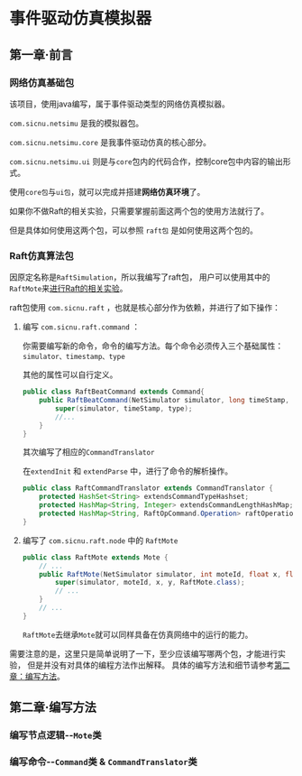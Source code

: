 # 事件驱动仿真模拟器

## 第一章·前言

### 网络仿真基础包

该项目，使用java编写，属于事件驱动类型的网络仿真模拟器。

`com.sicnu.netsimu` 是我的模拟器包。

`com.sicnu.netsimu.core` 是我事件驱动仿真的核心部分。

`com.sicnu.netsimu.ui` 则是与`core`包内的代码合作，控制core包中内容的输出形式。

使用`core包`与`ui包`，就可以完成并搭建**网络仿真环境**了。

如果你不做Raft的相关实验，只需要掌握前面这两个包的使用方法就行了。

但是具体如何使用这两个包，可以参照 `raft包` 是如何使用这两个包的。

### Raft仿真算法包

因原定名称是`RaftSimulation`，所以我编写了raft包，
用户可以使用其中的`RaftMote`来<u>进行Raft的相关实验</u>。

raft包使用 `com.sicnu.raft` ，也就是核心部分作为依赖，并进行了如下操作：

1. 编写 `com.sicnu.raft.command` ：

   你需要编写新的命令，命令的编写方法。每个命令必须传入三个基础属性： `simulator、timestamp、type`

   其他的属性可以自行定义。

   ```java
   public class RaftBeatCommand extends Command{
       public RaftBeatCommand(NetSimulator simulator, long timeStamp, String type, int nodeId) {
           super(simulator, timeStamp, type);
           //...
       }
   }
   ```

   其次编写了相应的`CommandTranslator`

   在`extendInit` 和 `extendParse` 中，进行了命令的解析操作。

   ```java
   public class RaftCommandTranslator extends CommandTranslator {
       protected HashSet<String> extendsCommandTypeHashset;
       protected HashMap<String, Integer> extendsCommandLengthHashMap;
       protected HashMap<String, RaftOpCommand.Operation> raftOperation;
   }
   ```

2. 编写了 `com.sicnu.raft.node` 中的 `RaftMote` 

   ```java
   public class RaftMote extends Mote {
       // ...
       public RaftMote(NetSimulator simulator, int moteId, float x, float y, String... args) {
           super(simulator, moteId, x, y, RaftMote.class);
           // ...
       }
       // ... 
   }
   ```

   `RaftMote`去继承`Mote`就可以同样具备在仿真网络中的运行的能力。

需要注意的是，这里只是简单说明了一下，至少应该编写哪两个包，才能进行实验，
但是并没有对具体的编程方法作出解释。
具体的编写方法和细节请参考<u>第二章：编写方法</u>。

## 第二章·编写方法

### 编写节点逻辑--`Mote`类



### 编写命令--`Command`类 & `CommandTranslator`类

